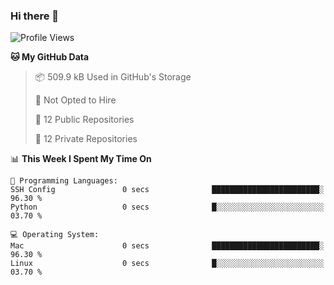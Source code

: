 ### Hi there 👋

<!--
**huayuan4396/huayuan4396** is a ✨ _special_ ✨ repository because its `README.md` (this file) appears on your GitHub profile.

Here are some ideas to get you started:

- 🔭 I’m currently working on ...
- 🌱 I’m currently learning ...
- 👯 I’m looking to collaborate on ...
- 🤔 I’m looking for help with ...
- 💬 Ask me about ...
- 📫 How to reach me: ...
- 😄 Pronouns: ...
- ⚡ Fun fact: ...
-->

<!--START_SECTION:waka-->
![Profile Views](http://img.shields.io/badge/Profile%20Views-0-blue)

**🐱 My GitHub Data** 

> 📦 509.9 kB Used in GitHub's Storage 
 > 
> 🚫 Not Opted to Hire
 > 
> 📜 12 Public Repositories 
 > 
> 🔑 12 Private Repositories 
 > 
📊 **This Week I Spent My Time On** 

```text
💬 Programming Languages: 
SSH Config               0 secs              ████████████████████████░   96.30 % 
Python                   0 secs              █░░░░░░░░░░░░░░░░░░░░░░░░   03.70 % 

💻 Operating System: 
Mac                      0 secs              ████████████████████████░   96.30 % 
Linux                    0 secs              █░░░░░░░░░░░░░░░░░░░░░░░░   03.70 % 
```


<!--END_SECTION:waka-->
